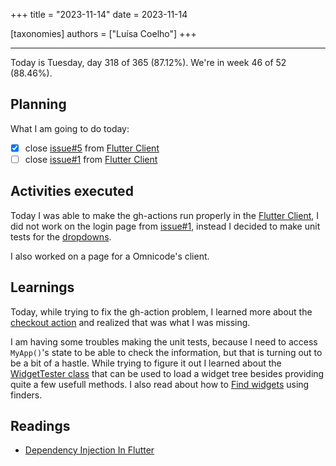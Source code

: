 +++
title = "2023-11-14"
date = 2023-11-14

[taxonomies]
authors = ["Luísa Coelho"]
+++

---

Today is Tuesday, day 318 of 365 (87.12%). We're in week 46 of 52 (88.46%).

## Planning

What I am going to do today:

- [x] close [issue#5](https://github.com/OmnicodeSolutions/luisa_drf_flutter_client/issues/5) from [Flutter Client](https://github.com/OmnicodeSolutions/luisa_drf_flutter_client)
- [ ] close [issue#1](https://github.com/OmnicodeSolutions/luisa_drf_flutter_client/issues/1) from [Flutter Client](https://github.com/OmnicodeSolutions/luisa_drf_flutter_client)

## Activities executed

Today I was able to make the gh-actions run properly in the [Flutter Client](https://github.com/OmnicodeSolutions/luisa_drf_flutter_client), I did not work on the login page from [issue#1](https://github.com/OmnicodeSolutions/luisa_drf_flutter_client/issues/1), instead I decided to make unit tests for the [dropdowns](https://github.com/OmnicodeSolutions/luisa_drf_flutter_client/pull/3). 

I also worked on a page for a Omnicode's client.

## Learnings

Today, while trying to fix the gh-action problem, I learned more about the [checkout action](https://github.com/actions/checkout) and realized that was what I was missing. 

I am having some troubles making the unit tests, because I need to access `MyApp()`'s state to be able to check the information, but that is turning out to be a bit of a hastle. While trying to figure it out I learned about the [WidgetTester class](https://api.flutter.dev/flutter/flutter_test/WidgetTester-class.html) that can be used to load a widget tree besides providing quite a few usefull methods. I also read about how to [Find widgets](https://docs.flutter.dev/cookbook/testing/widget/finders?gclid=CjwKCAiA0syqBhBxEiwAeNx9NxjUu3MhK9VXjtqEtKduUQx_UU0Z80fKA7ctsXimzKoSUITd5gPRLxoCp2UQAvD_BwE&gclsrc=aw.ds) using finders.


## Readings

* [Dependency Injection In Flutter](https://medium.com/flutter-community/dependency-injection-in-flutter-f19fb66a0740)
